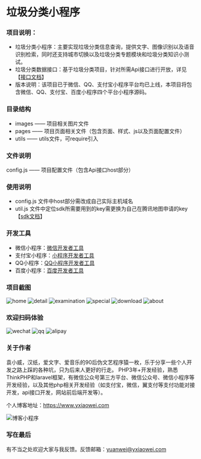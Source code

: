 # 垃圾分类小程序
### 项目说明：
- 垃圾分类小程序：主要实现垃圾分类信息查询，提供文字、图像识别以及语音识别检索，同时还支持城市切换以及垃圾分类专题模块和垃圾分类知识小测试。
- 垃圾分类数据接口：基于垃圾分类项目，针对所需Api接口进行开放，详见【[接口文档](https://www.yxiaowei.com/docs)】
- 版本说明：该项目已于微信、QQ、支付宝小程序平台均已上线，本项目将包含微信、QQ、支付宝、百度小程序四个平台小程序源码。
### 目录结构
- images —— 项目相关图片文件
- pages —— 项目页面相关文件（包含页面、样式、js以及页面配置文件）
- utils —— utils文件，可require引入
### 文件说明
config.js —— 项目配置文件（包含Api接口host部分）

### 使用说明
- config.js 文件中host部分需改成自己实际主机域名
- util.js 文件中定位sdk所需要用到的key需更换为自己在腾讯地图申请的key【[sdk文档](https://lbs.qq.com/product/miniapp/jssdk/)】

### 开发工具
- 微信小程序：[微信开发者工具](https://developers.weixin.qq.com/miniprogram/dev/devtools/download.html)
- 支付宝小程序：[小程序开发者工具](https://q.qq.com/wiki/devtool/changelog.html#开发者工具更新日志)
- QQ小程序：[QQ小程序开发者工具](https://q.qq.com/wiki/devtool/changelog.html#开发者工具更新日志)
- 百度小程序：[百度开发者工具](https://smartprogram.baidu.com/docs/introduction/tool/)

### 项目截图
![home](https://github.com/joelingwei/rubbish/blob/master/images/01.png)
![detail](https://github.com/joelingwei/rubbish/blob/master/images/02.png)
![examination](https://github.com/joelingwei/rubbish/blob/master/images/03.jpg)
![special](https://github.com/joelingwei/rubbish/blob/master/images/04.jpg)
![download](https://github.com/joelingwei/rubbish/blob/master/images/05.png)
![about](https://github.com/joelingwei/rubbish/blob/master/images/06.png)

### 欢迎扫码体验
![wechat](https://github.com/joelingwei/rubbish/blob/master/images/wechat.jpg)
![qq](https://github.com/joelingwei/rubbish/blob/master/images/qq.jpg)
![alipay](https://github.com/joelingwei/rubbish/blob/master/images/alipay.jpg)

### 关于作者
袁小威，汉纸，爱文字、爱音乐的90后伪文艺程序猿一枚，乐于分享一些个人开发之路上踩的各种坑，只为后来人更好的行走。 
PHP3年+开发经验，熟悉ThinkPHP和laravel框架，有微信公众号第三方平台、微信公众号、微信小程序等开发经验，以及其他php相关开发经验（如支付宝，微信，翼支付等支付功能对接开发，api接口开发，网站前后端开发等）。

个人博客地址：https://www.yxiaowei.com

![博客小程序](https://github.com/joelingwei/rubbish/blob/master/images/wx_rotine.jpg)

### 写在最后
有不当之处欢迎大家与我反馈。反馈邮箱：yuanwei@yxiaowei.com